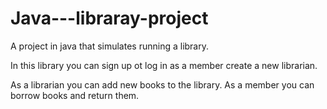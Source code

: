 # Java---libraray-project
A project in java that simulates running a library.

In this library you can sign up ot log in as a member create a new librarian.

As a librarian you can add new books to the library.
As a member you can borrow books and return them.
